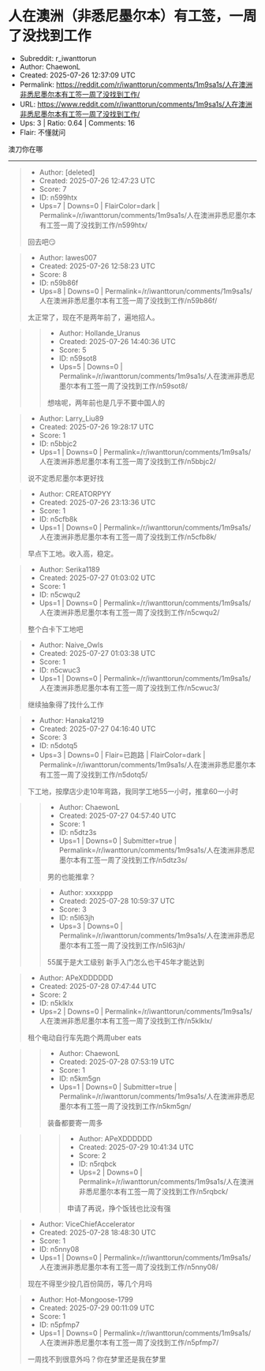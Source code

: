 # 人在澳洲（非悉尼墨尔本）有工签，一周了没找到工作

- Subreddit: r_iwanttorun
- Author: ChaewonL
- Created: 2025-07-26 12:37:09 UTC
- Permalink: https://reddit.com/r/iwanttorun/comments/1m9sa1s/人在澳洲非悉尼墨尔本有工签一周了没找到工作/
- URL: https://www.reddit.com/r/iwanttorun/comments/1m9sa1s/人在澳洲非悉尼墨尔本有工签一周了没找到工作/
- Ups: 3 | Ratio: 0.64 | Comments: 16
- Flair: 不懂就问


澳刀你在哪


---

> - Author: [deleted]
> - Created: 2025-07-26 12:47:23 UTC
> - Score: 7
> - ID: n599htx
> - Ups=7 | Downs=0 | FlairColor=dark | Permalink=/r/iwanttorun/comments/1m9sa1s/人在澳洲非悉尼墨尔本有工签一周了没找到工作/n599htx/
>
> 回去吧😏

> - Author: lawes007
> - Created: 2025-07-26 12:58:23 UTC
> - Score: 8
> - ID: n59b86f
> - Ups=8 | Downs=0 | Permalink=/r/iwanttorun/comments/1m9sa1s/人在澳洲非悉尼墨尔本有工签一周了没找到工作/n59b86f/
>
> 太正常了，现在不是两年前了，遍地招人。

>> - Author: Hollande_Uranus
>> - Created: 2025-07-26 14:40:36 UTC
>> - Score: 5
>> - ID: n59sot8
>> - Ups=5 | Downs=0 | Permalink=/r/iwanttorun/comments/1m9sa1s/人在澳洲非悉尼墨尔本有工签一周了没找到工作/n59sot8/
>>
>> 想啥呢，两年前也是几乎不要中国人的

> - Author: Larry_Liu89
> - Created: 2025-07-26 19:28:17 UTC
> - Score: 1
> - ID: n5bbjc2
> - Ups=1 | Downs=0 | Permalink=/r/iwanttorun/comments/1m9sa1s/人在澳洲非悉尼墨尔本有工签一周了没找到工作/n5bbjc2/
>
> 说不定悉尼墨尔本更好找

> - Author: CREATORPYY
> - Created: 2025-07-26 23:13:36 UTC
> - Score: 1
> - ID: n5cfb8k
> - Ups=1 | Downs=0 | Permalink=/r/iwanttorun/comments/1m9sa1s/人在澳洲非悉尼墨尔本有工签一周了没找到工作/n5cfb8k/
>
> 早点下工地。收入高，稳定。

> - Author: Serika1189
> - Created: 2025-07-27 01:03:02 UTC
> - Score: 1
> - ID: n5cwqu2
> - Ups=1 | Downs=0 | Permalink=/r/iwanttorun/comments/1m9sa1s/人在澳洲非悉尼墨尔本有工签一周了没找到工作/n5cwqu2/
>
> 整个白卡下工地吧

> - Author: Naive_Owls
> - Created: 2025-07-27 01:03:38 UTC
> - Score: 1
> - ID: n5cwuc3
> - Ups=1 | Downs=0 | Permalink=/r/iwanttorun/comments/1m9sa1s/人在澳洲非悉尼墨尔本有工签一周了没找到工作/n5cwuc3/
>
> 继续抽象得了找什么工作

> - Author: Hanaka1219
> - Created: 2025-07-27 04:16:40 UTC
> - Score: 3
> - ID: n5dotq5
> - Ups=3 | Downs=0 | Flair=已跑路 | FlairColor=dark | Permalink=/r/iwanttorun/comments/1m9sa1s/人在澳洲非悉尼墨尔本有工签一周了没找到工作/n5dotq5/
>
> 下工地，按摩店少走10年弯路，我同学工地55一小时，推拿60一小时

>> - Author: ChaewonL
>> - Created: 2025-07-27 04:57:40 UTC
>> - Score: 1
>> - ID: n5dtz3s
>> - Ups=1 | Downs=0 | Submitter=true | Permalink=/r/iwanttorun/comments/1m9sa1s/人在澳洲非悉尼墨尔本有工签一周了没找到工作/n5dtz3s/
>>
>> 男的也能推拿？

>> - Author: xxxxppp
>> - Created: 2025-07-28 10:59:37 UTC
>> - Score: 3
>> - ID: n5l63jh
>> - Ups=3 | Downs=0 | Permalink=/r/iwanttorun/comments/1m9sa1s/人在澳洲非悉尼墨尔本有工签一周了没找到工作/n5l63jh/
>>
>> 55属于是大工级别 新手入门怎么也干45年才能达到

> - Author: APeXDDDDDD
> - Created: 2025-07-28 07:47:44 UTC
> - Score: 2
> - ID: n5klklx
> - Ups=2 | Downs=0 | Permalink=/r/iwanttorun/comments/1m9sa1s/人在澳洲非悉尼墨尔本有工签一周了没找到工作/n5klklx/
>
> 租个电动自行车先跑个两周uber eats

>> - Author: ChaewonL
>> - Created: 2025-07-28 07:53:19 UTC
>> - Score: 1
>> - ID: n5km5gn
>> - Ups=1 | Downs=0 | Submitter=true | Permalink=/r/iwanttorun/comments/1m9sa1s/人在澳洲非悉尼墨尔本有工签一周了没找到工作/n5km5gn/
>>
>> 装备都要寄一周多

>>> - Author: APeXDDDDDD
>>> - Created: 2025-07-29 10:41:34 UTC
>>> - Score: 2
>>> - ID: n5rqbck
>>> - Ups=2 | Downs=0 | Permalink=/r/iwanttorun/comments/1m9sa1s/人在澳洲非悉尼墨尔本有工签一周了没找到工作/n5rqbck/
>>>
>>> 申请了再说，挣个饭钱也比没有强

> - Author: ViceChiefAccelerator
> - Created: 2025-07-28 18:48:30 UTC
> - Score: 1
> - ID: n5nny08
> - Ups=1 | Downs=0 | Permalink=/r/iwanttorun/comments/1m9sa1s/人在澳洲非悉尼墨尔本有工签一周了没找到工作/n5nny08/
>
> 现在不得至少投几百份简历，等几个月吗

> - Author: Hot-Mongoose-1799
> - Created: 2025-07-29 00:11:09 UTC
> - Score: 1
> - ID: n5pfmp7
> - Ups=1 | Downs=0 | Permalink=/r/iwanttorun/comments/1m9sa1s/人在澳洲非悉尼墨尔本有工签一周了没找到工作/n5pfmp7/
>
> 一周找不到很意外吗？你在梦里还是我在梦里

